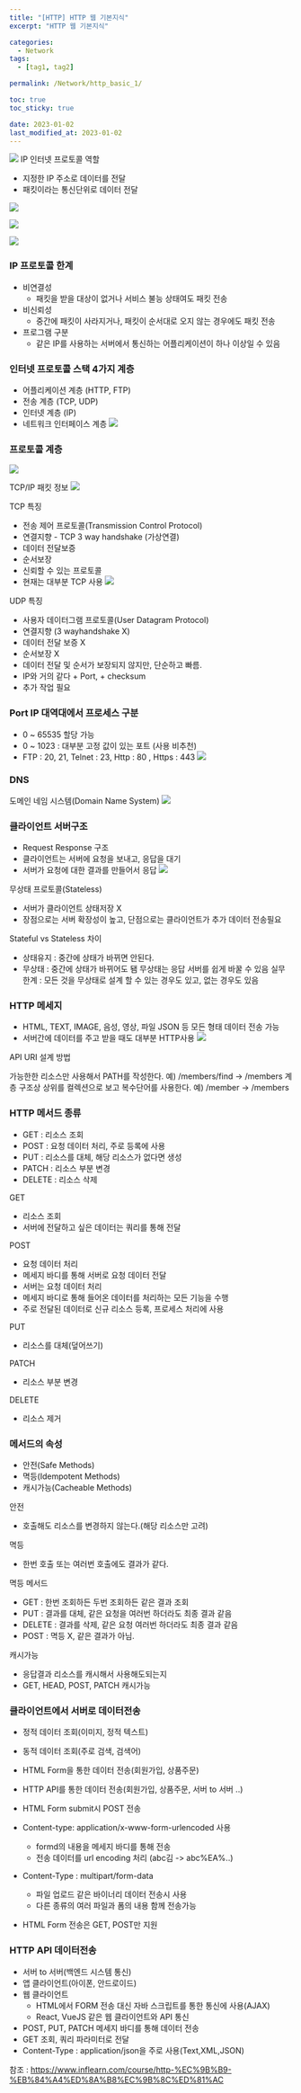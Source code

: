 ```yaml
---
title: "[HTTP] HTTP 웹 기본지식"
excerpt: "HTTP 웹 기본지식"

categories:
  - Network
tags:
  - [tag1, tag2]

permalink: /Network/http_basic_1/

toc: true
toc_sticky: true

date: 2023-01-02
last_modified_at: 2023-01-02
---
```


![](https://velog.velcdn.com/images/tlsgn8483/post/0a9d08fa-31b4-48b5-8d6b-5a21d06c570f/image.png)
IP 인터넷 프로토콜 역할
- 지정한 IP 주소로 데이터를 전달
- 패킷이라는 통신단위로 데이터 전달

![](https://velog.velcdn.com/images/tlsgn8483/post/652c9391-5691-4708-9dfc-f1ac0cde6a7c/image.png)

![](https://velog.velcdn.com/images/tlsgn8483/post/ea8e0252-954c-4e90-bdd8-9fed7d57d6b0/image.png)

![](https://velog.velcdn.com/images/tlsgn8483/post/8679c651-e565-4356-9ca4-0e301f819a3d/image.png)

### IP 프로토콜 한계

- 비연결성
  - 패킷을 받을 대상이 없거나 서비스 불능 상태여도 패킷 전송
- 비신뢰성
  - 중간에 패킷이 사라지거나, 패킷이 순서대로 오지 않는 경우에도 패킷 전송
- 프로그램 구분
  - 같은 IP를 사용하는 서버에서 통신하는 어플리케이션이 하나 이상일 수 있음 

### 인터넷 프로토콜 스택 4가지 계층
- 어플리케이션 계층 (HTTP, FTP)
- 전송 계층 (TCP, UDP)
- 인터넷 계층 (IP)
- 네트워크 인터페이스 계층
![](https://velog.velcdn.com/images/tlsgn8483/post/d99089e5-573f-4da6-abde-27e9d0e51f5e/image.png)

### 프로토콜 계층
![](https://velog.velcdn.com/images/tlsgn8483/post/51bcd021-d4c2-4c4b-b515-e4b601580cb9/image.png)

TCP/IP 패킷 정보
![](https://velog.velcdn.com/images/tlsgn8483/post/ad8140ad-b027-417a-acce-60f6358440f1/image.png)

TCP 특징
- 전송 제어 프로토콜(Transmission Control Protocol)
- 연결지향 - TCP 3 way handshake (가상연결)
- 데이터 전달보증
- 순서보장
- 신뢰할 수 있는 프로토콜
- 현재는 대부분 TCP 사용
![](https://velog.velcdn.com/images/tlsgn8483/post/de40260c-938c-4d7b-8e13-68e34cdd0c39/image.png)

UDP 특징
- 사용자 데이터그램 프로토콜(User Datagram Protocol)
- 연결지향 (3 wayhandshake X)
- 데이터 전달 보증 X
- 순서보장 X
- 데이터 전달 및 순서가 보장되지 않지만, 단순하고 빠름.
- IP와 거의 같다 + Port, + checksum
- 추가 작업 필요

### Port IP 대역대에서 프로세스 구분
- 0 ~ 65535 할당 가능
- 0 ~ 1023 : 대부분 고정 값이 있는 포트 (사용 비추천)
- FTP : 20, 21, Telnet : 23, Http : 80 , Https : 443
![](https://velog.velcdn.com/images/tlsgn8483/post/652df466-ee85-4e5c-a480-c8b56324e053/image.png)

### DNS
도메인 네임 시스템(Domain Name System)
![](https://velog.velcdn.com/images/tlsgn8483/post/94ea7bb5-3df2-40b4-b324-2bd46416c39f/image.png)



### 클라이언트 서버구조
- Request Response 구조
- 클라이언트는 서버에 요청을 보내고, 응답을 대기
- 서버가 요청에 대한 결과를 만들어서 응답
![](https://velog.velcdn.com/images/tlsgn8483/post/b8b5b5ae-a6d9-4ac1-8cc2-de87cc3cbdb4/image.png)

무상태 프로토콜(Stateless)
- 서버가 클라이언트 상태저장 X
- 장점으로는 서버 확장성이 높고, 단점으로는 클라이언트가 추가 데이터 전송필요 

Stateful vs Stateless 차이
- 상태유지 : 중간에 상태가 바뀌면 안된다.
- 무상태 : 중간에 상태가 바뀌어도 됌
	무상태는 응답 서버를 쉽게 바꿀 수 있음
    실무 한계 : 모든 것을 무상태로 설계 할 수 있는 경우도 있고, 없는 경우도 있음
    
### HTTP 메세지
- HTML, TEXT, IMAGE, 음성, 영상, 파일 JSON 등 모든 형태 데이터 전송 가능
- 서버간에 데이터를 주고 받을 때도 대부분 HTTP사용
![](https://velog.velcdn.com/images/tlsgn8483/post/3ff8815d-5766-48a5-9a6a-be9471df38f6/image.png)

API URI 설계 방법

가능한한 리소스만 사용해서 PATH를 작성한다.
예) /members/find -> /members
계층 구조상 상위를 컬렉션으로 보고 복수단어를 사용한다.
예) /member -> /members

### HTTP 메서드 종류

- GET : 리소스 조회
- POST : 요청 데이터 처리, 주로 등록에 사용
- PUT : 리소스를 대체, 해당 리소스가 없다면 생성
- PATCH : 리소스 부분 변경
- DELETE : 리소스 삭제

GET
- 리소스 조회
- 서버에 전달하고 싶은 데이터는 쿼리를 통해 전달

POST
- 요청 데이터 처리
- 메세지 바디를 통해 서버로 요청 데이터 전달
- 서버는 요청 데이터 처리
- 메세지 바디로 통해 들어온 데이터를 처리하는 모든 기능을 수행
- 주로 전달된 데이터로 신규 리소스 등록, 프로세스 처리에 사용

PUT
- 리소스를 대체(덮어쓰기)

PATCH
- 리소스 부분 변경

DELETE
- 리소스 제거 

### 메서드의 속성
- 안전(Safe Methods)
- 멱등(Idempotent Methods)
- 캐시가능(Cacheable Methods)

안전
- 호출해도 리소스를 변경하지 않는다.(해당 리소스만 고려)

멱등
- 한번 호출 또는 여러번 호출에도 결과가 같다.

멱등 메서드
- GET : 한번 조회하든 두번 조회하든 같은 결과 조회
- PUT : 결과를 대체, 같은 요청을 여러번 하더라도 최종 결과 같음 
- DELETE : 결과를 삭제, 같은 요청 여러번 하더라도 최종 결과 같음
- POST : 멱등 X, 같은 결과가 아님. 

캐시가능
- 응답결과 리소스를 캐시해서 사용해도되는지
- GET, HEAD, POST, PATCH 캐시가능


### 클라이언트에서 서버로 데이터전송
- 정적 데이터 조회(이미지, 정적 텍스트)
- 동적 데이터 조회(주로 검색, 검색어)
- HTML Form을 통한 데이터 전송(회원가입, 상품주문)
- HTTP API를 통한 데이터 전송(회원가입, 상품주문, 서버 to 서버 ..)

- HTML Form submit시 POST 전송 
- Content-type: application/x-www-form-urlencoded 사용
  - formd의 내용을 메세지 바디를 통해 전송
  - 전송 데이터를 url encoding 처리 (abc김 -> abc%EA%..)
- Content-Type : multipart/form-data
  - 파일 업로드 같은 바이너리 데이터 전송시 사용
  - 다른 종류의 여러 파일과 폼의 내용 함께 전송가능 
- HTML Form 전송은 GET, POST만 지원

### HTTP API 데이터전송
- 서버 to 서버(백엔드 시스템 통신)
- 앱 클라이언트(아이폰, 안드로이드)
- 웹 클라이언트
  - HTML에서 FORM 전송 대신 자바 스크립트를 통한 통신에 사용(AJAX)
  - React, VueJS 같은 웹 클라이언트와 API 통신
- POST, PUT, PATCH 메세지 바디를 통해 데이터 전송
- GET 조회, 쿼리 파라미터로 전달
- Content-Type : application/json을 주로 사용(Text,XML,JSON)



참조 : https://www.inflearn.com/course/http-%EC%9B%B9-%EB%84%A4%ED%8A%B8%EC%9B%8C%ED%81%AC
